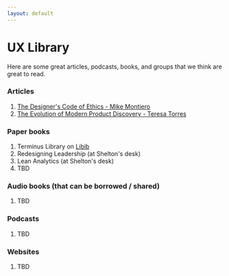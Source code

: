 ```yaml
---
layout: default
---
```


# UX Library
Here are some great articles, podcasts, books, and groups that we think are great to read.

### Articles

1. [The Designer's Code of Ethics - Mike Montiero](https://github.com/mmmonteiro/designethics/blob/master/en_US.md)
2. [The Evolution of Modern Product Discovery - Teresa Torres](https://www.producttalk.org/2017/02/evolution-product-discovery/)

### Paper books

1. Terminus Library on [Libib](https://terminus.libib.com/)
2. Redesigning Leadership (at Shelton's desk)
3. Lean Analytics (at Shelton's desk)
4. TBD

### Audio books (that can be borrowed / shared)

1. TBD

### Podcasts

1. TBD

### Websites

1. TBD

